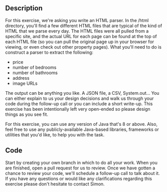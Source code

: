 ## Description 

For this exercise, we're asking you write an HTML parser. In the /html directory, you'll find a few different HTML files that are typical of the kind of HTML that we parse every day. The HTML files were all pulled from a specific site, and the actual URL for each page can be found at the top of each HTML file (so you can pull the original page up in your browser for viewing, or even check out other property pages). What you'll need to do is construct a parser to extract the following:

- price
- number of bedrooms
- number of bathrooms
- address
- image URLs

The output can be anything you like. A JSON file, a CSV, System.out... You can either explain to us your design decisions and walk us through your code during the follow-up call or you can include a short write-up. This exercise has been intentionally left very open-ended so please design things as you see fit.

For this exercise, you can use any version of Java that's 8 or above. Also, feel free to use any publicly-available Java-based libraries, frameworks or utilities that you'd like, to help you with the task. 

## Code 

Start by creating your own branch in which to do all your work. When you are finished, open a pull request for us to review. Once we have gotten a chance to review your code, we'll schedule a follow-up call to talk about it. If you have any questions or would like any clarifications regarding this exercise please don't hesitate to contact Simon.


